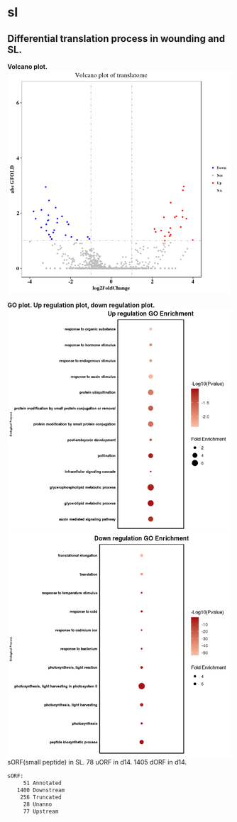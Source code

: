 # sl

## Differential translation process in wounding and SL.
**Volcano plot.**
![](image/volcanon.png)

**GO plot. Up regulation plot, down regulation plot.**
![](image/upgo.png)
![](image/downgo.png)
sORF(small peptide) in SL.
	78 uORF in d14.
	1405 dORF in d14.
	
	sORF:
	     51 Annotated
	   1400 Downstream
	    256 Truncated
	     28 Unanno
	     77 Upstream


